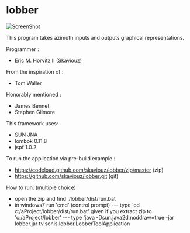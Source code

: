 lobber
======

![ScreenShot](https://raw.github.com/skaviouz/lobber/master/bin/resources/images/Example.png)

This program takes azimuth inputs and outputs graphical representations.

Programmer :
 * Eric M. Horvitz II (Skaviouz)

From the inspiration of :
 * Tom Waller

Honorably mentioned :
 * James Bennet
 * Stephen Gilmore

This framework uses:
 * SUN JNA
 * lombok 0.11.8
 * jspf 1.0.2

To run the application via pre-build example : 
 * https://codeload.github.com/skaviouz/lobber/zip/master (zip)
 * https://github.com/skaviouz/lobber.git (git)

How to run: (multiple choice)
 * open the zip and find ./lobber/dist/run.bat
 * in windows7 run 'cmd' (control prompt)
 --- type 'cd c:/aProject/lobber/dist/run.bat' given if you extract zip to 'c:/aProject/lobber'
 --- type 'java -Dsun.java2d.noddraw=true -jar lobber.jar tv.sonis.lobber.LobberToolApplication
